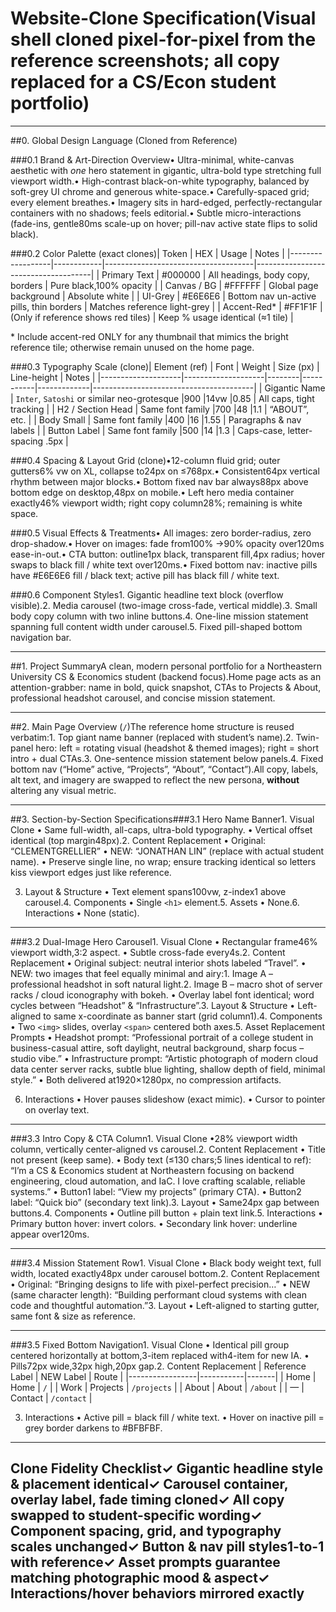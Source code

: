 # Website-Clone Specification(Visual shell cloned **pixel-for-pixel** from the reference screenshots; **all copy replaced** for a CS/Econ student portfolio)

---

##0. Global Design Language (Cloned from Reference)

###0.1 Brand & Art-Direction Overview• Ultra-minimal, white-canvas aesthetic with _one_ hero statement in gigantic, ultra-bold type stretching full viewport width.• High-contrast black-on-white typography, balanced by soft-grey UI chrome and generous white-space.• Carefully-spaced grid; every element breathes.• Imagery sits in hard-edged, perfectly-rectangular containers with no shadows; feels editorial.• Subtle micro-interactions (fade-ins, gentle80ms scale-up on hover; pill-nav active state flips to solid black).

###0.2 Color Palette (exact clones)| Token | HEX | Usage | Notes |
|------------------|------------|-------------------------------------|-------------------------------------|
| Primary Text | #000000 | All headings, body copy, borders | Pure black,100% opacity |
| Canvas / BG | #FFFFFF | Global page background | Absolute white |
| UI-Grey | #E6E6E6 | Bottom nav un-active pills, thin borders | Matches reference light-grey |
| Accent-Red* | #FF1F1F | (Only if reference shows red tiles) | Keep % usage identical (≈1 tile) |

\* Include accent-red ONLY for any thumbnail that mimics the bright reference tile; otherwise remain unused on the home page.

###0.3 Typography Scale (clone)| Element (ref) | Font | Weight | Size (px) | Line-height | Notes |
|--------------------|--------------------|--------|-----------|-------------|----------------------------------------|
| Gigantic Name | `Inter`, `Satoshi` or similar neo-grotesque |900 |14vw |0.85 | All caps, tight tracking |
| H2 / Section Head | Same font family |700 |48 |1.1 | “ABOUT”, etc. |
| Body Small | Same font family |400 |16 |1.55 | Paragraphs & nav labels |
| Button Label | Same font family |500 |14 |1.3 | Caps-case, letter-spacing .5px |

###0.4 Spacing & Layout Grid (clone)•12-column fluid grid; outer gutters6% vw on XL, collapse to24px on ≤768px.• Consistent64px vertical rhythm between major blocks.• Bottom fixed nav bar always88px above bottom edge on desktop,48px on mobile.• Left hero media container exactly46% viewport width; right copy column28%; remaining is white space.

###0.5 Visual Effects & Treatments• All images: zero border-radius, zero drop-shadow.• Hover on images: fade from100% ->90% opacity over120ms ease-in-out.• CTA button: outline1px black, transparent fill,4px radius; hover swaps to black fill / white text over120ms.• Fixed bottom nav: inactive pills have #E6E6E6 fill / black text; active pill has black fill / white text.

###0.6 Component Styles1. Gigantic headline text block (overflow visible).2. Media carousel (two-image cross-fade, vertical middle).3. Small body copy column with two inline buttons.4. One-line mission statement spanning full content width under carousel.5. Fixed pill-shaped bottom navigation bar.

---

##1. Project SummaryA clean, modern personal portfolio for a Northeastern University CS & Economics student (backend focus).Home page acts as an attention-grabber: name in bold, quick snapshot, CTAs to Projects & About, professional headshot carousel, and concise mission statement.

---

##2. Main Page Overview (`/`)The reference home structure is reused verbatim:1. Top giant name banner (replaced with student’s name).2. Twin-panel hero: left = rotating visual (headshot & themed images); right = short intro + dual CTAs.3. One-sentence mission statement below panels.4. Fixed bottom nav (“Home” active, “Projects”, “About”, “Contact”).All copy, labels, alt text, and imagery are swapped to reflect the new persona, **without** altering any visual metric.

---

##3. Section-by-Section Specifications###3.1 Hero Name Banner1. Visual Clone • Same full-width, all-caps, ultra-bold typography. • Vertical offset identical (top margin48px).2. Content Replacement • Original: “CLEMENTGRELLIER” • NEW: “JONATHAN LIN” (replace with actual student name). • Preserve single line, no wrap; ensure tracking identical so letters kiss viewport edges just like reference.

3. Layout & Structure • Text element spans100vw, z-index1 above carousel.4. Components • Single `<h1>` element.5. Assets • None.6. Interactions • None (static).

---

###3.2 Dual-Image Hero Carousel1. Visual Clone • Rectangular frame46% viewport width,3:2 aspect. • Subtle cross-fade every4s.2. Content Replacement • Original subject: neutral interior shots labeled “Travel”. • NEW: two images that feel equally minimal and airy:1. Image A – professional headshot in soft natural light.2. Image B – macro shot of server racks / cloud iconography with bokeh. • Overlay label font identical; word cycles between “Headshot” & “Infrastructure”.3. Layout & Structure • Left-aligned to same x-coordinate as banner start (grid column1).4. Components • Two `<img>` slides, overlay `<span>` centered both axes.5. Asset Replacement Prompts • Headshot prompt: “Professional portrait of a college student in business-casual attire, soft daylight, neutral background, sharp focus – studio vibe.” • Infrastructure prompt: “Artistic photograph of modern cloud data center server racks, subtle blue lighting, shallow depth of field, minimal style.” • Both delivered at1920×1280px, no compression artifacts.

6. Interactions • Hover pauses slideshow (exact mimic). • Cursor to pointer on overlay text.

---

###3.3 Intro Copy & CTA Column1. Visual Clone •28% viewport width column, vertically center-aligned vs carousel.2. Content Replacement • Title not present (keep same). • Body text (≤130 chars;5 lines identical to ref): “I’m a CS & Economics student at Northeastern focusing on backend engineering, cloud automation, and IaC. I love crafting scalable, reliable systems.” • Button1 label: “View my projects” (primary CTA). • Button2 label: “Quick bio” (secondary text link).3. Layout • Same24px gap between buttons.4. Components • Outline pill button + plain text link.5. Interactions • Primary button hover: invert colors. • Secondary link hover: underline appear over120ms.

---

###3.4 Mission Statement Row1. Visual Clone • Black body weight text, full width, located exactly48px under carousel bottom.2. Content Replacement • Original: “Bringing designs to life with pixel-perfect precision…” • NEW (same character length): “Building performant cloud systems with clean code and thoughtful automation.”3. Layout • Left-aligned to starting gutter, same font & size as reference.

---

###3.5 Fixed Bottom Navigation1. Visual Clone • Identical pill group centered horizontally at bottom,3-item replaced with4-item for new IA. • Pills72px wide,32px high,20px gap.2. Content Replacement | Reference Label | NEW Label | Route |
 |-----------------|-----------|-------|
 | Home | Home | `/` |
 | Work | Projects | `/projects` |
 | About | About | `/about` |
 | — | Contact | `/contact` |

3. Interactions • Active pill = black fill / white text. • Hover on inactive pill = grey border darkens to #BFBFBF.

---

## Clone Fidelity Checklist✓ Gigantic headline style & placement identical✓ Carousel container, overlay label, fade timing cloned✓ All copy swapped to student-specific wording✓ Component spacing, grid, and typography scales unchanged✓ Button & nav pill styles1-to-1 with reference✓ Asset prompts guarantee matching photographic mood & aspect✓ Interactions/hover behaviors mirrored exactly